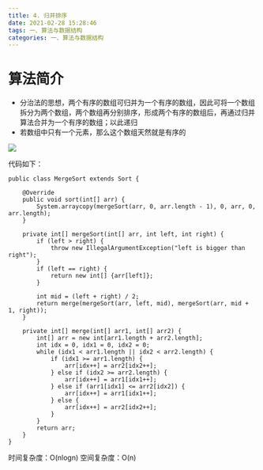 ```yaml
---
title: 4. 归并排序
date: 2021-02-28 15:28:46
tags: 一、算法与数据结构
categories: 一、算法与数据结构
---
```

# 算法简介
+ 分治法的思想，两个有序的数组可归并为一个有序的数组，因此可将一个数组拆分为两个数组，两个数组再分别排序，形成两个有序的数组后，再通过归并算法合并为一个有序的数组；以此递归
+ 若数组中只有一个元素，那么这个数组天然就是有序的

![](https://icefirecgrbza.github.io/img/sort/merge_sort.gif)

<!-- more -->

代码如下：
```
public class MergeSort extends Sort {

    @Override
    public void sort(int[] arr) {
        System.arraycopy(mergeSort(arr, 0, arr.length - 1), 0, arr, 0, arr.length);
    }

    private int[] mergeSort(int[] arr, int left, int right) {
        if (left > right) {
            throw new IllegalArgumentException("left is bigger than right");
        }
        if (left == right) {
            return new int[] {arr[left]};
        }

        int mid = (left + right) / 2;
        return merge(mergeSort(arr, left, mid), mergeSort(arr, mid + 1, right));
    }

    private int[] merge(int[] arr1, int[] arr2) {
        int[] arr = new int[arr1.length + arr2.length];
        int idx = 0, idx1 = 0, idx2 = 0;
        while (idx1 < arr1.length || idx2 < arr2.length) {
            if (idx1 >= arr1.length) {
                arr[idx++] = arr2[idx2++];
            } else if (idx2 >= arr2.length) {
                arr[idx++] = arr1[idx1++];
            } else if (arr1[idx1] <= arr2[idx2]) {
                arr[idx++] = arr1[idx1++];
            } else {
                arr[idx++] = arr2[idx2++];
            }
        }
        return arr;
    }
}
```

时间复杂度：O(nlogn)
空间复杂度：O(n)
